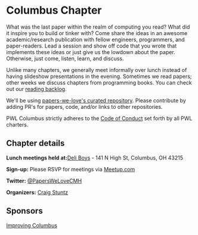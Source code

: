 # Columbus Chapter

What was the last paper within the realm of computing you read? What did it inspire you to build or tinker with? Come share the ideas in an awesome academic/research publication with fellow engineers, programmers, and paper-readers. Lead a session and show off code that you wrote that implements these ideas or just give us the lowdown about the paper. Otherwise, just come, listen, learn, and discuss.

Unlike many chapters, we generally meet informally over lunch instead of having slideshow presentations in the evening. Sometimes we read papers; other weeks we discuss chapters from programming books. You can check out our [reading backlog](https://trello.com/b/zUg556Fs/papers-we-love-columbus).

We'll be using [papers-we-love's curated repository](https://github.com/papers-we-love/papers-we-love). Please contribute by adding PR's for papers, code, and/or links to other repositories.

PWL Columbus strictly adheres to the [Code of Conduct](https://github.com/papers-we-love/papers-we-love/blob/master/CODE_OF_CONDUCT.md) set forth by all PWL charters.

## Chapter details

<strong>Lunch meetings held at:</strong>[Deli Boys](https://www.google.com/maps/place/Deli+Boys/@39.9652648,-83.0013797,15z/data=!4m5!3m4!1s0x0:0xe2d378bc6afa9603!8m2!3d39.9652648!4d-83.0013797) - 141 N High St, Columbus, OH 43215

<p>
<strong>Sign-up:</strong>
Please RSVP for meetings via <a href="http://www.meetup.com/Papers-We-Love-Columbus/">Meetup.com</a>
</p>

<p>
<strong>Twitter:</strong>
<a href="https://twitter.com/PapersWeLoveCMH">@PapersWeLoveCMH</a>
</p>

<p>
<strong>Organizers:</strong>
<a href="https://twitter.com/craigstuntz">Craig Stuntz</a>
</p>

<h2>Sponsors</h2>
<p class="sponsor">
<a href="http://improving.com/">Improving Columbus</a>
</p>
